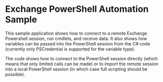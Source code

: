 # Exchange PowerShell Automation Sample

This sample application shows how to connect to a remote Exchange Powershell session, run cmdlets, and receive data.  It also shows how variables can be passed into the PowerShell session from the C# code (currently only PSCredential is supported for the variable type).

The code shows how to connect to the PowerShell session directly (which means that only limited calls can be made) or to import the remote session into a local PowerShell session (in which case full scripting should be possible).

